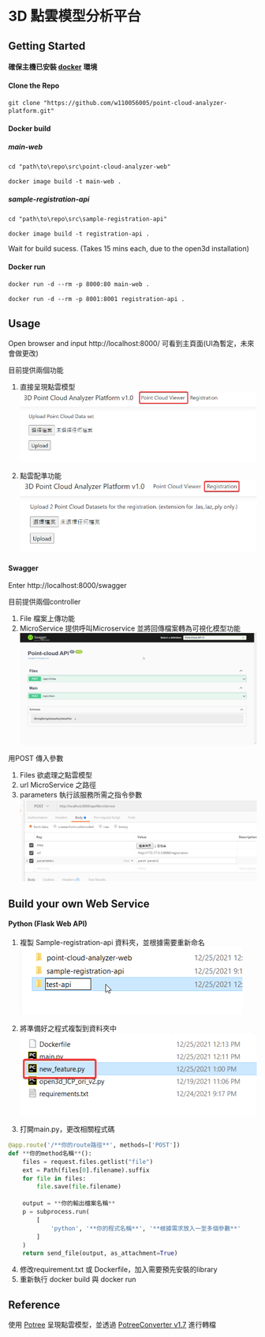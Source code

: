 # 3D 點雲模型分析平台

## Getting Started
#### 確保主機已安裝 [docker](https://docs.docker.com/engine/install/ "docker") 環境

#### Clone the Repo
```shell
git clone "https://github.com/w110056005/point-cloud-analyzer-platform.git"
```

#### Docker build
##### main-web
``` shell
cd "path\to\repo\src\point-cloud-analyzer-web"
```
```shell
docker image build -t main-web .
```
##### sample-registration-api
``` shell
cd "path\to\repo\src\sample-registration-api"
```
```shell
docker image build -t registration-api .
```

Wait for build sucess. (Takes 15 mins each, due to the open3d installation)
#### Docker run
``` shell
docker run -d --rm -p 8000:80 main-web .
```
``` shell
docker run -d --rm -p 8001:8001 registration-api .
```

## Usage
Open browser and input http://localhost:8000/
可看到主頁面(UI為暫定，未來會做更改)

目前提供兩個功能
1. 直接呈現點雲模型
![view_point_cloud](./images/view_point_cloud.png)

2. 點雲配準功能
![registration](./images/registration.png)

#### Swagger
Enter http://localhost:8000/swagger

目前提供兩個controller
1. File 檔案上傳功能
2. MicroService 提供呼叫Microservice 並將回傳檔案轉為可視化模型功能
![swagger](./images/swagger.png)

用POST 傳入參數
1. Files 欲處理之點雲模型
2. url MicroService 之路徑
3. parameters 執行該服務所需之指令參數
![call_microservice](./images/call_microservice.png)


## Build your own Web Service
#### Python (Flask Web API)

1. 複製 Sample-registration-api 資料夾，並根據需要重新命名
![copy_folder](./images/copy_folder.png)
2. 將準備好之程式複製到資料夾中
![new_feature](./images/new_feature.png)

3. 打開main.py，更改相關程式碼
```python
@app.route('/**你的route路徑**', methods=['POST'])
def **你的method名稱**():
    files = request.files.getlist("file")
    ext = Path(files[0].filename).suffix
    for file in files:
        file.save(file.filename)

    output = **你的輸出檔案名稱**
    p = subprocess.run(
        [
            'python', '**你的程式名稱**', '**根據需求放入一至多個參數**'
        ]
    )
    return send_file(output, as_attachment=True)
```

4. 修改requirement.txt 或 Dockerfile，加入需要預先安裝的library
5. 重新執行 docker build 與 docker run


## Reference

使用 [Potree](https://github.com/potree/potree "Potree") 呈現點雲模型，並透過 [PotreeConverter v1.7](https://github.com/potree/PotreeConverter/releases/tag/1.7 "PotreeConverter v1.7") 進行轉檔

